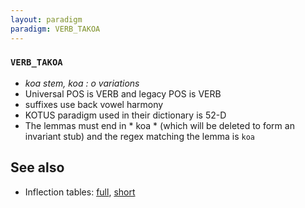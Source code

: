 ```yaml
---
layout: paradigm
paradigm: VERB_TAKOA
---
```

### ` VERB_TAKOA `

* _koa stem, koa : o variations_
* Universal POS is VERB and legacy POS is VERB
* suffixes use back vowel harmony
* KOTUS paradigm used in their dictionary is 52-D
* The lemmas must end in * koa * (which will be deleted to form an invariant stub) and the regex matching the lemma is ` koa `

## See also

* Inflection tables: [full](gen/T/takoa.html), [short](gen/T/takoa_wikt.html)

